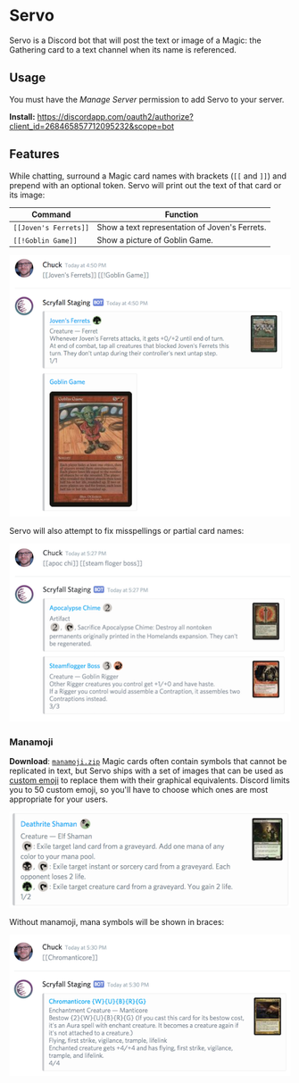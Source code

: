 # Servo

Servo is a Discord bot that will post the text or image of a Magic: the Gathering card to a text channel when its name is referenced.


## Usage

You must have the _Manage Server_ permission to add Servo to your server.

**Install:** https://discordapp.com/oauth2/authorize?client_id=268465857712095232&scope=bot


## Features

While chatting, surround a Magic card names with brackets (`[[` and `]]`) and prepend with an optional token. Servo will print out the text of that card or its image:

| Command               | Function                                        |
|-----------------------|-------------------------------------------------|
| `[[Joven's Ferrets]]` | Show a text representation of Joven's Ferrets.  |
| `[[!Goblin Game]]`    | Show a picture of Goblin Game.                  |

![Example usage](docs/screenshot.png)

Servo will also attempt to fix misspellings or partial card names:

![Examples with misspelling](docs/misspell.png)


### Manamoji

**Download**: [`manamoji.zip`](https://github.com/scryfall/servo/releases/download/1.0/manamoji.zip)
Magic cards often contain symbols that cannot be replicated in text, but Servo ships with a set of images that can be used as [custom emoji](https://support.discordapp.com/hc/en-us/articles/207619737-Adding-Emoji-Magic) to replace them with their graphical equivalents. Discord limits you to 50 custom emoji, so you'll have to choose which ones are most appropriate for your users.

![Deathrite Shaman showing custom symbols](docs/manamoji.png)

Without manamoji, mana symbols will be shown in braces:

![Chromanticore without custom symbols](docs/no-manamoji.png)